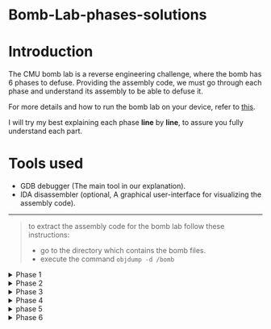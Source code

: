 
# Bomb-Lab-phases-solutions
# Introduction
The CMU bomb lab is a reverse engineering challenge, where the bomb has 6 phases to defuse. Providing the assembly code, we must go through each phase and understand its assembly to be able to defuse it.

For more details and how to run the bomb lab on your device, refer to [this](https://www.cs.cmu.edu/afs/cs/academic/class/15213-s20/www/recitations/recitation04-bomblab.pdf).

I will try my best explaining each phase **line** by **line**, to assure you fully understand each part.
# Tools used
* GDB debugger (The main tool in our explanation).
* IDA disassembler (optional, A graphical user-interface for visualizing the assembly code).

***
> to extract the assembly code for the bomb lab follow these instructions:
> - go to the directory which contains the bomb files.
> - execute the command ```objdump -d /bomb```
 
<details>
	<summary>Phase 1</summary>
	
Below is the assembly code for function ```phase_1```
![image](https://github.com/Ahmed-waled/Bomb-Lab-phases-solutions/assets/103792966/0f151010-ca0f-4040-ba32-c99dbf631bc1)
- line ```400ee9```:

  We call function named **```string_not_equal```**, so we conclude that the input consists of some kind of **string** which needs to be **identical** with the string saved in **```%esi```** register , as shown in line ```400ee4```.
  
Now we need to know what string is saved in that memory address of ```%esi``` and it's our **answer** for first phase.

>we can use the command ```x\s $esi```  in ```gdb``` to **extract** the value of **memory address** in ```%esi``` register.

![image](https://github.com/Ahmed-waled/Bomb-Lab-phases-solutions/assets/103792966/49cb516c-a840-4012-b8e4-5920064333ea)

The image above show our **answer** for ```phase 1```.

![image](https://github.com/Ahmed-waled/Bomb-Lab-phases-solutions/assets/103792966/8e3fcf40-69ae-4b27-8705-17e19cceb383)

</details>

<details>
	<summary>Phase 2</summary>
	
Below is the assembly code for function ```phase_2```.
![image](https://github.com/Ahmed-waled/Bomb-Lab-phases-solutions/assets/103792966/43d86e0b-f3c1-4ddc-94ca-2cd94be98c97)
- line ```400f05```:

  - It shows here we are calling function **```read_six_numbers```**, so our input must be in form of ```6``` **integers**. Let's see how we could get them.

- line ```400f0a```:

  - **Compare** the value stored in the **memory address** that ```%rsp``` holds with ```1```, and if they aren't equal, the bomb will explode!

So we need to know what value **must** be ```1``` in our input.

>Let say we input list of numbers ```{2, 4, 6, 8, 10, 12}```.

![image](https://github.com/Ahmed-waled/Bomb-Lab-phases-solutions/assets/103792966/99206dc3-36ed-46f2-99b7-6a914d5e222e)

Now we know that **```%rsp```** **holds** the **memory address** of the **first value**. 
So, our **first** value **must** be ```1```.

- line ```400f30```:

  - ```%rbx``` now **holds** the value of the **next value** in our input.

- line ```400f17```:

  - Register ```%eax``` holds the **first** value of our input
  - Add ```%eax``` with itself, in other words multiplying the value in register ```%eax``` by ```2```.
  - **Compare** with the **second** value in our **input**, which in our case **must** be ```2```.
  - We keep doing the same for the **other six numbers**.
  
So, our **answer** for ```phase 2``` **must** be like that:

  **Begin** with ```1```, each other value will be **two times** its **previous** value.
The **answer** for ```phase 2``` is : ```{1, 2, 4, 8, 16, 32}```

![image](https://github.com/Ahmed-waled/Bomb-Lab-phases-solutions/assets/103792966/9b236dcc-3767-43ae-8bae-ab212cb353c1)

</details>


<details>
 	<summary>Phase 3</summary>
	
 Below is the assembly code for function ```phase_3```.
![image](https://github.com/Ahmed-waled/Bomb-Lab-phases-solutions/assets/103792966/853d554f-41f4-4d5a-8be9-08512dc4393e)

- line ```400f47``` and line ```400f4c```:
   - **Moving** value stored in **memory address** of **```%rsp```** register with some **offset** value to both ```%rcx``` and ```%rdx``` registers.
- line ```400f60```:
   - **calling** **```scanf```** function returns **number of arguments** which are **successfully** read from the user. 
   - **Saving** the return value in ```%eax``` 
   -  **Comparing** it with ```1``` to be **greater than**, which deduces that the input **must** be **more** than **one** input 

>let's assume we input three number: ```{4, 2, 7}``` to discover where are they stored

![image](https://github.com/Ahmed-waled/Bomb-Lab-phases-solutions/assets/103792966/0a7cdba3-409b-4aa2-a496-af7d9990d494)

We can now deduce from line ```400f6a``` that we are comparing our **first input** with ```7```, and the ```ja``` instruction indicates that our value neither **negative** nor **greater than** ```7```.

So, our **first value** is in range $(0 - 7)$.

- Line ```400f71```:
  - Register ```%rax``` now holds the value of the **first** input.
- Line ```400f75```:
  - we jump to the **specific** instruction line depending of the **value** of our **first** input scaling by ```8```.

  > we can see the current instruction from our debugger

  ![image](https://github.com/Ahmed-waled/Bomb-Lab-phases-solutions/assets/103792966/fed2e607-eac4-4787-9211-36c9b0e5e6a6)
  
  
	 - now ```%eax``` holds ```0x185``` value in **hex** , ```398``` in **decimal**.

- line ```400fbe```:
  - **Compare** ```0xc(%rsp)``` with the value **stored** in ```%rax```.

	 > the debugger show that  ```0xc(%rsp)``` holds the **second** input:
	 
	  ![image](https://github.com/Ahmed-waled/Bomb-Lab-phases-solutions/assets/103792966/da42856b-7251-4653-9a05-6789e8e5f781)
  

  - So, to **not** let the bomb **explode**, we should have our next input equals ```398```.

Now, we have a **clear vision** about **```phase_3```** code.

It implements a **```switch case```** that is
- The **first** input is the **case** number.  
- The **second** input depends on which **instruction line** is executed which stores some **value** in **```%eax```** register.

If we went through all the ```8``` **possible** values we will get the following **valid solutions** for ```phase 3```:

| first input | second input | line executed  |
| :---------: | :----------: | :----------:  |
| 0           | 207          |  ```400f7c``` |
| 1           | 311          |  ```400fb9``` |
| 2           | 707          |  ```400f83``` |
| 3           | 256          |  ```400f8a``` |
| 4           | 389          |  ```400f91``` |
| 5           | 206          |  ```400f98``` |
| 6           | 682          |  ```400f9f``` |
| 7           | 327          |  ```400fa6``` |

![image](https://github.com/Ahmed-waled/Bomb-Lab-phases-solutions/assets/103792966/c10ec62f-ec75-48ae-b57a-fff90243ade8)

</details>


<details>
	<summary>Phase 4</summary>
	
Below is the assembly code for ```phase_4```

![image](https://github.com/Ahmed-waled/Bomb-Lab-phases-solutions/assets/103792966/6316e5af-ceba-4d70-bc6c-9bd3b2f2b82a)

As usual, we can see same instructions applied for ```Phase_4``` in terms of input, the **only** different here in line ```401029```. 
We can see the **next line instruction** ```jne``` indicates that this time we **must** only input **```2```** integers .
>Recall that ```phase_3``` has **no restrictions** on the **number** of input arguments except, they **must** be more than one input.

- line ```40102e```:
    - We know that ```0x8(%rsp)``` holds the value of the **first** input, as before in ```phase_3```, and it also **must** be **below than or equal** to ```$0xe``` which is ```14```. 
    - So, first argument **must** have value in range $(0 - 14)$.

- From line ```40103a``` till line ```401044```:
   - Registers ```$%edx``` and ```%esi``` **holds** the values ```14``` and ```0``` **respectively**. 
   - Register ```%edi``` holds our **first** input.

- line ```401048```:
   - We are calling some function called ```func4```, **before** going in details of ```func4``` implementation, we can notice in line ```40104d``` that we **test** the value of ```%eax``` with **itself**, and if the value is **not equal** to **zero**, the bomb will **explode**. 
   - So, in order to have keep the bomb unexploded, either the **return** value of ```func4``` must be **zero**, or we do some operations which must lead to have ```0``` in **```%eax```** register.

Below is the assembly code for ```func4```.
![image](https://github.com/Ahmed-waled/Bomb-Lab-phases-solutions/assets/103792966/01e01051-50d5-49e1-87af-eb952920a46f)

The function's details is quite confusing, but we know there is **recursion** in our function. 
Let's focus on our main goal to have **```%eax```** holding value **```0```**.

We can see that line ```400ff2``` moving ```0``` to ```%eax```, then we must know how to **lead** the function to go there.

- line ```400fd2``` till ```400fe2```:
  
  There are some operations on our registers.
    - **Subtracting** value stored ```%esi``` from ```$edx``` and storing in ```%eax```, which is actually ```14```, because we set initial values to them before calling ```func4```.
    - Afterwards, ```%ecx``` holds our value, **shifting it right** ```0x1f``` times, which equals to ```31```. 
	    > In other words, resetting the value of ```%ecx``` to ```0```.
    
    - **Shifting right** ```%eax``` one time, **dividing by ```2```**.
    - **Add** ```%eax``` to ```%rsi``` and saving in ```%ecx```.
      
  Actually, these operations seem familiar:
    - **Set** a **```low```** and **```high```** variables. 
	    >(```%esi``` and ```edx``` in our case).
	    
    - **Subtract** **```low```** from **```high```** and **divide by ```2```**.
    - **Add** ```low``` again.
  
  This is actually how we get the **```mid```** variable in **Binary Search algorithm**.

	>  ```mid = low + (high - low) / 2;```
  
  So, ```func4``` implements a **Binary Search algorithm**, and ```$ecx```, **the ```mid``` variable**, holds ```7``` in the first iteration.

- Line ```400fe2```:
  - **Comparing** the **first input** stored in ```%edx``` with the ```mid``` value, which is ```7```.
  If it's **less than or equal** we jump to the part where we set ```%eax``` to ```0```.
- Line ```400ff7```:
  - **Comparing** the **first input** again with ```%esi```,  **the ```mid``` variable**.
  -  If the value is **greater or equal**, we **successfully** end our function and **returns** with ```%eax``` = ```0```

	> By setting our **first input**  to ```7```, we can **guarantee** ```%eax``` equals to ```0```.

- Back to line ```40104d```:
  - **Compare** ```%eax``` with **itself**.
  - Since the value in ```%eax``` is ```0``` now, the bomb **won't explode** until now.
- Line ```401051```:
  - We compare our **second input** with ```0```, and the bomb will explode if they aren't equal. So, our second input **must** be ```0```.

So an answer which is valid to solve ```phase 4```, is ```7 0```.

![image](https://github.com/Ahmed-waled/Bomb-Lab-phases-solutions/assets/103792966/cf5a820b-c5a0-433b-8bac-e51fc3ee957a)

<details>
    <summary>Bonus</summary>
    
There are actually **four values** for the **first input** that also solves ```phase 4```, try guessing them!

<details>
  <summary>Hint</summary>

Try **coding** this function in any language, and choose the values that always **validiate** the **first codition** in line ```400fe4```.

</details>

<details>
  <summary>Solution</summary>

Always aim to have the **first condition** in line ```400fe4``` **true**, that will lead always register ```%eax``` to have ```0```.
If we carefully tried some values, we can see that ```0 1 3 7``` always trigger the **left subtree**. 

>**Why specifically these values work?**
As we shift right each time by ```1```, ```mid``` will have first value of ```7``` then ```3``` then ```1``` and last value will be ```0```.

</details>

</details>

</details>


<details>
	<summary>phase 5</summary>
 

Below is the assembly code for ```phase_5```

![image](https://github.com/Ahmed-waled/Bomb-Lab-phases-solutions/assets/103792966/d507aaa4-0ed2-4bf8-8e89-61eb7340eb23)

- Line ```40107a```:
  - Calling function **```string_length```** indicates that our input consists of string. Then, we calculate its length.


- line ```40107f```:
  - **Comparing** the input string's length with ```6```.
  -  This implies our **input** consists of **```6``` chars** otherwise, the bomb will explode.

> let's try some string like ```"abcdef"```

- Line ```4010d2```:
  
  - **Setting** ```%eax``` back to ```0```.
  
- Line ```40108b```:
  
  - it seems we are moving **byte address** to register ```%ecx```. 
	  >let's see what is stored now in ```%ecx```.

	![image](https://github.com/Ahmed-waled/Bomb-Lab-phases-solutions/assets/103792966/c3b93ffc-9b63-463c-9f15-1ee365ebc8d6)
  
It's clear that ```$ecx``` holds our **first character**, which means this is a **loop** which iterates over our input string **character** by **character**.

- Line ```401096```:
  - The character is saved in register ```%edx```, **ANDing** with ```0xf```, ```15``` in decimal, means we **extract** the first **```4``` bits** in our character. 
	   >In case of ```a```,  the value is ```1```.

  ![image](https://github.com/Ahmed-waled/Bomb-Lab-phases-solutions/assets/103792966/d5d22517-ee87-4f0e-bc56-cf15a718e623)

- Line ```401099```:
  - we **move** value stored in some memory address with **offset value** in ```%rdx``` to ```%edx```. Let's see what value now stored in ```%edx```.

	  ![image](https://github.com/Ahmed-waled/Bomb-Lab-phases-solutions/assets/103792966/16002b17-154c-4bc1-af91-45335719d5a4)

	
	Let's try again with the second character ```b```.
  
	  ![image](https://github.com/Ahmed-waled/Bomb-Lab-phases-solutions/assets/103792966/58b8cd89-e3af-4554-9178-38ff71ba2c0c)

 
 Now it seems we figured our what is happening. 
 This is actually an **encoding process**, where we input a character and **map** it to another character stored in an **array** at some address.

- Line ```4010a0```:
  we store these character in another address.

- line ```4010bd```:
  we call ```strings_not_equal``` function.
   
 Now we know what ```phase 5``` does.
    - Input **string** of **length** ```6```.
    - **Encode** each character to another character.
    - Check if our **encoded string** match the **stored string**.
  
  > we will refer to the stored string as ```SS```

So, in order to solve ```phase 5```, we must know what is ```SS```, and begin a **decoding** process to retrieve the input and that's the answer for this phase.

>We can use command ```x /c 0x40204b0 + "index" ``` to get each character.

 
 
 ![image](https://github.com/Ahmed-waled/Bomb-Lab-phases-solutions/assets/103792966/e100efd7-1c9d-4047-badf-ab9098c000ae)

  
Below is the character stored in each **index** of the **Encoding** array:
| index  | character |
| :---:  | :-------: |
| 0      | 'm'       |
| 1      | 'a'       |
| 2      | 'd'       |
| 3      | 'u'       |
| 4      | 'i'       |
| 5      | 'e'       |
| 6      | 'r'       |
| 7      | 's'       |
| 8      | 'n'       |
| 9      | 'f'       |
| 10     | 'o'       |
| 11     | 't'       |
| 12     | 'v'       |
| 13     | 'b'       |
| 14     | 'y'       |
| 15     | 'l'       |

In line ```4010b3```, the **memory address** for ```SS``` is ```0x40245e```. 
So, we can know **each** **character** with the same instruction we did to get but change the address value.

Example:

![image](https://github.com/Ahmed-waled/Bomb-Lab-phases-solutions/assets/103792966/f3e60539-5bbc-43bc-9af5-93c882880451)

Below is the characters of ```SS```:

| index  | character |
| :---:  | :-------: |
| 0      | 'f'       |
| 1      | 'l'       |
| 2      | 'y'       |
| 3      | 'e'       |
| 4      | 'r'       |
| 5      | 's'       |

Now decoding each character

| index  | character | decoded character index in the array | encoded character |
| :---:  | :-------: | :----------------------------------: | :---------------: |
| 0      | 'f'       | 9                                    | 'i'               |
| 1      | 'l'       | 15                                   | 'o'               |
| 2      | 'y'       | 14                                   | 'n'               |
| 3      | 'e'       | 5                                    | 'e'               |
| 4      | 'r'       | 6                                    | 'f'               | 
| 5      | 's'       | 7                                    | 'g'               |

So The **answer** is string ```"ionefg"```.

>For completeness, any case, either cpaital or small, for any letter will work as long it's the same character.

![image](https://github.com/Ahmed-waled/Bomb-Lab-phases-solutions/assets/103792966/a7d54429-8dbd-4fe8-beff-3878d27d240e)

</details>


<details>

<summary>Phase 6</summary>

<details>
  <summary>Motivation</summary>
  Before going through this phase, I should mention that this phase was the **hardest one** among all the other phases. 

If you didn't manage to solve it on your own, that's very normal. I myself had a **hint** to help me through this phase. 

Any part you have reached is a **great achievment**. So  **don't** feel sad or demotivated. You did a great work until now :)!  
</details>

Before we began, as this phase was very long. I **split** it into ```5``` **functions**. Each time exaplaining the next function will be attached with its assembly to not **get distracted** among this phase.

Let's begin with the input part along with the first function.

![image](https://github.com/Ahmed-waled/Bomb-Lab-phases-solutions/assets/103792966/f33c872a-9d9c-4505-bf46-b95b1727e992)

- Line ```401106```:

  As we have seen before in ```phase 2```, function ```read_six_number``` again is called which indicates our input to be **six integers numbers**.

- Line ```401117``` till ```401121```:

  - **Moving** some value to ```%eax```.
  -  **Subtracting** ```1``` from it.
  -  **Compare** it to be **below or equal** to ```5```.
 
 >The **comparison** is explained as follows:
```0``` $\le$ ```%eax - 1 ``` $\le$ ```5```
```1``` $\le$ ```%eax``` $\le$ ```6```

So, this gives us a **hint** that some value **should be** between ```l``` and ```6```. Let's continue to find out which value should have this property.

- Line ```401128```:

  - In line ```40110e```, we **set** the value in **```%r12d```** to **```0```**.
  -  **Increase** ```1```, so now it holds ```1```. 
  - **Comparing** it with ```6```.
  -  The next instruction indicates that, there is some kind of **loop** that will iterate **```6``` times**. 
	  >So, maybe we can guess it iterates over our input.

- Beginning from line ```401132``` till ```40114b```:

	- line ```401132```:

	    - we move our **current loop iterator** ```%r12d``` to ```%ebx```.

	- line ```401135```:

		 - **Move** our current iterator to ```%eax```.
		 - **Access** some value with **index scale** and **move** it to ```%eax```,
  
	- line ```40113b``` and ```40113e```:
		- It **checks** the current value we indexed to be **not equal** with value **stored** at ```%rbp```.

>Since we don't understand much what values stored here and there.
Let's input some ```6``` values say: ```{2,5,4,1,1,6}```, and see what the **debugger** holds now in these registers.


![image](https://github.com/Ahmed-waled/Bomb-Lab-phases-solutions/assets/103792966/81593da5-9703-4e8c-affb-a66efa2ca287)

Now, we know what is happening.

 - ```%rbp``` **holds** the value of our **first input**.
 - ```%rax``` holds the **second one**. 
 - This checks that both values are **different**. 
 
 >let us continue on more iteration, and see the values again.

![image](https://github.com/Ahmed-waled/Bomb-Lab-phases-solutions/assets/103792966/15d7ef66-fbad-4531-87fa-3dede2cf0cc6)

-  ```%rax``` holds the **third value** 
-  ```%rbp``` remains with the **first one**. 

So, this loop checks if all the **other five inputs** are **different** from our **first value**.

Now let's jump out off this loop.

- line ```40114d```:

  - **Increasing** some value in ```%r13``` register by ```4```, kinda **specific** value?

- line ```401151```:

  - we get back to the **start** again!
  
- Jump back till line ```401114```:

  - Here, when we moved the **value** of ```%r13``` to ```%rbp```.
  > let's see what is ```%rbp``` holding now

  ![image](https://github.com/Ahmed-waled/Bomb-Lab-phases-solutions/assets/103792966/c716aedc-4eca-42a4-af89-3009ec89bb01)

  - It holds our **second input**, and again it **checks** if it's **between** our **range** from ```1``` to ```6```. 
  - Afterwards, we **deep** into again the **same loop** at ```401132```, where we check that is ```5``` is **different** from all other values.
  
> We do the same for the other values

This loop can be written as **pseudo code** like below:

```
for i from 0 to 6:
  for j from i + 1 to 5:
    if arr[i] == arr[j]:
      call explode_bomb();
```

So, we now have a **clear vision** about our input.
  - **Each value** **must** be in **range** from ```1``` to ```6```.
  - They all **must** be **unique**; **each value** is **different** from all **other values**.

In other words, our input forms a **permutation** of **length ```6```.** 
>A permutation of length ```n``` is a sequence from integers that each value from ```1``` to ```n``` appears one time.)

So our previous input example will explode The bomb.

let's try another example of permutation ```6```.

let's say from ```1``` to ```6``` in increasing order like this: ```{1, 2, 3, 4, 5, 6}```.

> I guess we know now that our input is consists of **array** of ```6``` numbers, so each time we **iterate** we will only need the **address** for the **first number**. So any loop which uses **index scale**, it's kikely to **get** the value of some **index**.

Now we have completed our first function, let's move on to the next one.

Here is the assembly code for it.

![image](https://github.com/Ahmed-waled/Bomb-Lab-phases-solutions/assets/103792966/ff4d194b-359f-412a-8385-511b247415d4)

Before going through let's see what ```%rsp``` **holds**:

![image](https://github.com/Ahmed-waled/Bomb-Lab-phases-solutions/assets/103792966/cae7e4a5-edbc-427f-970f-e5ef546f335f)

>since we have ```6``` input of **integers** we need ```4``` **bytes** for each one. 
>The **last index** will be $4 \cdot 6$ which equals **```24```** in decimal, **```0x18```** in hex. 
>Line ```401153``` moving memory address where our array should **stop**. 
>This will help us later saving some time figuring out what this registers holds.

- line ```401158```:
  - moving value from ```%r14``` to ```%rax```.

	  ![image](https://github.com/Ahmed-waled/Bomb-Lab-phases-solutions/assets/103792966/1c90d097-797a-432f-969f-9d2de677aca7)

  >It hold the memory address for the beginning of the array.

- line ```40115b``` till ```401166```:
  - **moving** ```7``` to ```%ecx```.
  - **subtract** ```%ecx``` from value in memory address of ```%rax```, which is ```1``` in our current iteration.
  - **rewrite** the calculated value in the same memory address, **the current index**.
  - **move** ```%rax``` to the **next** index memory address.

>let's visualize it using the debugger:

![image](https://github.com/Ahmed-waled/Bomb-Lab-phases-solutions/assets/103792966/49d8eb81-a5ee-47b1-a4fe-ed3e1fca7935)

We can notice that before **subtracting** the value is ```1```, as it's our input. 
Then, it becomes ```6```, ```7 - 1 = 6```. 
> Which complemented to ```7```.

Here is our array after this function.

![image](https://github.com/Ahmed-waled/Bomb-Lab-phases-solutions/assets/103792966/113d4eba-4877-4246-8a2d-f35d507e5aeb)

Below is the assembly code for the next function

![image](https://github.com/Ahmed-waled/Bomb-Lab-phases-solutions/assets/103792966/59688bd6-dce9-4b05-b392-2ed83f921e7a)

- line ```40116f```:

  - **Resetting** ```%esi``` back to ```0```.

- line ```401197```:

  - we said that ```%rsp``` holds **memory address** for our **array**. So, we just **indexing** our array.
  -  ```%ecx``` holds the **value** at that index.

- line ```40119d```:

  - either our value **equals** to ```1```, so we jump to the current instruction, or we **continue** normally.

Let's iterate **two** times, first time with value **not equal** to ```1``` and the other time is ```1```.

if our value **not equal** to ```1```:
  - line ```400119f``` and ```4011a4```:
    - **setting** ```%eax``` with ```1```, and **moving** some memory address to ```%edx```.

	    >Let's see what ```%edx``` holds:
    
      ![image](https://github.com/Ahmed-waled/Bomb-Lab-phases-solutions/assets/103792966/396950ce-2e22-4449-a934-9b47e282c846)

>Now, this is intersting. There is a **label** ```node1``` in that memeory address. 
>The only **nodes** we can think of is some kind of **linked list strcutre**. So is that really is?

>If it's a linked list, then we **constructed** it using **```strcut```**, that consists of pointer and integer. 
>We know that **pointers** holds ```8``` **bytes** of memory,  and **integer** requires ```4``` **bytes**. So do we need ```12``` **bytes** to **move** in our **linked list**?
Actually no, because in struct we don't add bytes, struct is **organized** in memory by **technique** called ```padding```, you can refer to this [Padding in c](https://www.geeksforgeeks.org/structure-member-alignment-padding-and-data-packing/).

  >So in fact we need ```16``` bytes to be able to reach the second node.

  ![image](https://github.com/Ahmed-waled/Bomb-Lab-phases-solutions/assets/103792966/508a8530-82ce-4b18-aa42-0364c9a4f064)

  So, it's a **linked list structure**. Let's head back to our code.

  Now ```%edx``` holds **memory address** for the **first node**.

- line ```401176``` to ```40117d```:

	- we are **iterating** over our nodes in the **linked list** and **stop** after we reach the **i-th node**.
		>(ex. if ```%ecx``` holds value ```6```, so we will stop at the **sixth node**.)

	  ![image](https://github.com/Ahmed-waled/Bomb-Lab-phases-solutions/assets/103792966/3c75db47-6107-4f86-b357-24d6350af7d8)


- line ```401188```:
  - We know move the **address** of the current node to some **memory address**.

  ![image](https://github.com/Ahmed-waled/Bomb-Lab-phases-solutions/assets/103792966/28b934a1-5775-4ba2-a49d-3c90e7aacaf5)

  >let us preserve this address for now.
 
- we **Keep** doing the same for each value. 
	- **Accessing** the **i-th node**.
	-  **Moving** their address to another address with some order.

Let's see if the value **equals** to ```1```:
  - at line ```40119a``` where we check, we **jump** to line ```401183```:
	    
    - there we also get the **address** for the **first node**, and move it to some address. therefore we did the same **without** actually going through the loop.

Now as a summary for this function, there are some **linked list** structure where, **according to out input**, we start to **move** each **i-th node** to new addresses, **keeping order** for their new addresses.

Below is an **illustration** for the new order of the nodes.

![image](https://github.com/Ahmed-waled/Bomb-Lab-phases-solutions/assets/103792966/ce2fc8cb-5776-425f-afe0-70da48d2e9ee)

Now let's move to the next function, which I think you could have guessed it.

Below is the assembly code for the next one.

![image](https://github.com/Ahmed-waled/Bomb-Lab-phases-solutions/assets/103792966/ef2c06e9-e449-4aae-9a9f-6ba142127ed3)

- line ```4011ab```:
  - **moving** some memory address to ```%rbx```.

    ![image](https://github.com/Ahmed-waled/Bomb-Lab-phases-solutions/assets/103792966/2cf4337f-8440-45f0-8346-4b3dec7554a8)

  >So, it now holds the **memory address** for ```node6```, which is actually the **new address** where we moved it into.

- line ```4011b0```:
  - **moving** the same address for ```%rbx``` **increased** by ```0x8``` to ```%rax```.

- from line ```4011ba``` till ```4011cd```:
    - **move** address of ```node6``` to ```%rcx```.
    - **move** **value** of memory address of ```%rax``` to ```%rdx```.
    - **moving back** the value again to ```%rcx``` with **offset** ```0x8```.
    - **increasing** memory address of ```%rax``` by ```0x8```.

	>let us use the debugger.

  ![image](https://github.com/Ahmed-waled/Bomb-Lab-phases-solutions/assets/103792966/47e52715-8451-401e-a509-4cb031712395)

  after we **execute** the remaining instructions we can see now ```%rcx``` **holds** ```node5```.

  ![image](https://github.com/Ahmed-waled/Bomb-Lab-phases-solutions/assets/103792966/2eb6821e-0055-484e-bef8-7a8958651bbe)

  So, this **loop** , if you have guessed, is just **linking the nodes again** with the new structe of them.

  below is the **illustration** of our **new linked list**.

  ![image](https://github.com/Ahmed-waled/Bomb-Lab-phases-solutions/assets/103792966/4323ecaa-9b2a-429a-ae59-86614797cbbb)

Our new linked list is **linked**, with the **order** of our input.
let's continue to our final function.

![image](https://github.com/Ahmed-waled/Bomb-Lab-phases-solutions/assets/103792966/392fbc87-7b02-4d2f-969f-527266d87a82)

The last part of our journey 😌

- beginning from line ```4011da``` till ```4011e9```:

  >let's use the debugger showing our content
    
    - after executing line ```4011df``` and ```4011e3```:

      ![image](https://github.com/Ahmed-waled/Bomb-Lab-phases-solutions/assets/103792966/70e51f92-b2f9-4380-ac2f-bcfe9896a429)

    - **Compare** the **value** of ```%rbx``` with ```%eax```, ```node6``` with ```node5```
    - **Validate** that it's **greater than** the other otherwise, the bomb will explode.

  So, in order for the bomb not to explode, the nodes of our linked list should be ordered in some way that their values are **sorted in non-increasing order** .

 - we need first to know each value in the nodes.
	- **remember** the **memory address** in line ```401183``` where it was used to access the head node? 
	- we will use it to **access** our nodes. 
	 >use command ```x/d 0x6032d0 + 0x10 * (node index based-0)```.
        
      ![image](https://github.com/Ahmed-waled/Bomb-Lab-phases-solutions/assets/103792966/667312f2-7479-4e86-b5ba-be2411c4648b)


  | node index | node value |
  | :--------: | :--------: |
  |  1         | 332        |
  |  2         | 168        |
  |  3         | 924        |
  |  4         | 691        |
  |  5         | 477        |
  |  6         | 443        |
  
  So, in order to have linked list **sorted** in **non-increasing order**, the **permutation** should be: ```{3, 4, 5, 6, 1, 2}```

  There is again **one missing detail** which **mentioned** in the **second function**. 
  
  The input is **complemented** to ```7```.

  So, if our **order** should be ```{3, 4, 5, 6, 1, 2}```, so the input must be also **complemented**.

  So our **answer** for ```phase 6```, ```{4, 3, 2, 1, 6, 5}```.
  
  ![image](https://github.com/Ahmed-waled/Bomb-Lab-phases-solutions/assets/103792966/fb008deb-7f2c-471b-954a-a4741b8b7743)

  
  </details>


